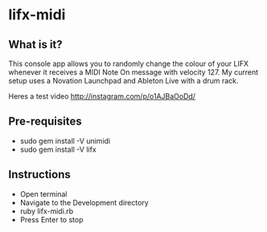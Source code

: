 lifx-midi
=========

## What is it?
This console app allows you to randomly change the colour of your LIFX whenever it receives a MIDI Note On message with velocity 127. My current setup uses a Novation Launchpad and Ableton Live with a drum rack.

Heres a test video http://instagram.com/p/o1AJBaOoDd/

## Pre-requisites
- sudo gem install -V unimidi
- sudo gem install -V lifx

## Instructions
- Open terminal
- Navigate to the Development directory
- ruby lifx-midi.rb
- Press Enter to stop
